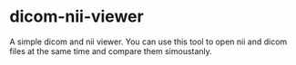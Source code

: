 # dicom-nii-viewer
A simple dicom and nii viewer. You can use this tool to open nii and dicom files at the same time and compare them simoustanly. 
